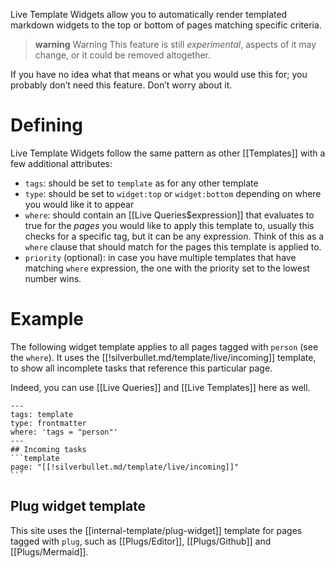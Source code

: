 Live Template Widgets allow you to automatically render templated markdown widgets to the top or bottom of pages matching specific criteria.

> **warning** Warning
> This feature is still _experimental_, aspects of it may change, or it could be removed altogether.

If you have no idea what that means or what you would use this for; you probably don’t need this feature. Don’t worry about it.

# Defining
Live Template Widgets follow the same pattern as other [[Templates]] with a few additional attributes:

* `tags`: should be set to `template` as for any other template
* `type`: should be set to `widget:top` or `widget:bottom` depending on where you would like it to appear
* `where`: should contain an [[Live Queries$expression]] that evaluates to true for the _pages_ you would like to apply this template to, usually this checks for a specific tag, but it can be any expression. Think of this as a `where` clause that should match for the pages this template is applied to.
* `priority` (optional): in case you have multiple templates that have matching `where` expression, the one with the priority set to the lowest number wins.

# Example
The following widget template applies to all pages tagged with `person` (see the `where`). It uses the [[!silverbullet.md/template/live/incoming]] template, to show all incomplete tasks that reference this particular page.

Indeed, you can use [[Live Queries]] and [[Live Templates]] here as well.

    ---
    tags: template
    type: frontmatter
    where: 'tags = "person"'
    ---
    ## Incoming tasks
    ```template
    page: "[[!silverbullet.md/template/live/incoming]]"
    ```

## Plug widget template
This site uses the [[internal-template/plug-widget]] template for pages tagged with `plug`, such as [[Plugs/Editor]], [[Plugs/Github]] and [[Plugs/Mermaid]].


